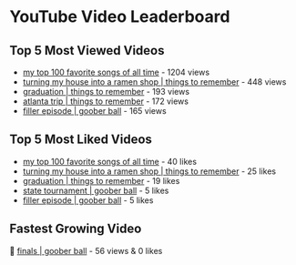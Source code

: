 # YouTube Video Leaderboard

## Top 5 Most Viewed Videos
- [my top 100 favorite songs of all time](https://youtu.be/zYnjnriU374) - 1204 views
- [turning my house into a ramen shop | things to remember](https://youtu.be/RBDZBPQs_fI) - 448 views
- [graduation | things to remember](https://youtu.be/l2r22Se8iw4) - 193 views
- [atlanta trip | things to remember](https://youtu.be/aROtkPs8i34) - 172 views
- [filler episode | goober ball](https://youtu.be/LVjDQdm-PFc) - 165 views

## Top 5 Most Liked Videos
- [my top 100 favorite songs of all time](https://youtu.be/zYnjnriU374) - 40 likes
- [turning my house into a ramen shop | things to remember](https://youtu.be/RBDZBPQs_fI) - 25 likes
- [graduation | things to remember](https://youtu.be/l2r22Se8iw4) - 19 likes
- [state tournament | goober ball](https://youtu.be/Ci5MFGdfzOE) - 5 likes
- [filler episode | goober ball](https://youtu.be/LVjDQdm-PFc) - 5 likes

## Fastest Growing Video
🔹 [finals | goober ball](https://youtu.be/srDTP8KR9QE) - 56 views & 0 likes
